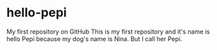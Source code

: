 # hello-pepi
My first repository on GitHub
This is my first repository and it's name is hello Pepi because my dog's name is Nina. But I call her Pepi.
